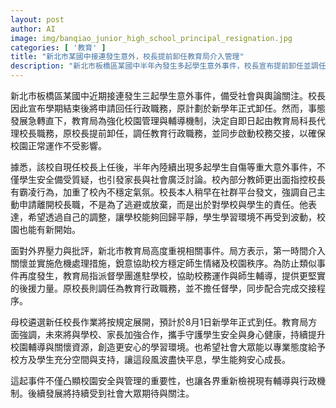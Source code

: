 ```yaml
---
layout: post
author: AI
image: img/banqiao_junior_high_school_principal_resignation.jpg
categories: [ '教育' ]
title: "新北市某國中接連發生意外，校長提前卸任教育局介入管理"
description: "新北市板橋區某國中半年內發生多起學生意外事件，校長宣布提前卸任並調任行政職，教育局即刻派科長代理校長職務、啟動校務交接，並進駐督學團加強師生輔導與校園管理，後續校長遴選作業將於新學年展開，校方與教育局強調將持續提升校園安全與支持資源，以穩定師生情緒和學習環境。"
---
```

新北市板橋區某國中近期接連發生三起學生意外事件，備受社會與輿論關注。校長因此宣布學期結束後將申請回任行政職務，原計劃於新學年正式卸任。然而，事態發展急轉直下，教育局為強化校園管理與輔導機制，決定自即日起由教育局科長代理校長職務，原校長提前卸任，調任教育行政職務，並同步啟動校務交接，以確保校園正常運作不受影響。

據悉，該校自現任校長上任後，半年內陸續出現多起學生自傷等重大意外事件，不僅學生安全備受質疑，也引發家長與社會廣泛討論。校內部分教師更出面指控校長有霸凌行為，加重了校內不穩定氣氛。校長本人稍早在社群平台發文，強調自己主動申請離開校長職，不是為了逃避或放棄，而是出於對學校與學生的責任。他表達，希望透過自己的調整，讓學校能夠回歸平靜，學生學習環境不再受到波動，校園也能有新開始。

面對外界壓力與批評，新北市教育局高度重視相關事件。局方表示，第一時間介入關懷並實施危機處理措施，銳意協助校方穩定師生情緒及校園秩序。為防止類似事件再度發生，教育局指派督學團進駐學校，協助校務運作與師生輔導，提供更堅實的後援力量。原校長則調任為教育行政職務，並不擔任督學，同步配合完成交接程序。

母校遴選新任校長作業將按規定展開，預計於8月1日新學年正式到任。教育局方面強調，未來將與學校、家長加強合作，攜手守護學生安全與身心健康，持續提升校園輔導與關懷資源，創造更安心的學習環境。也希望社會大眾能以專業態度給予校方及學生充分空間與支持，讓這段風波盡快平息，學生能夠安心成長。

這起事件不僅凸顯校園安全與管理的重要性，也讓各界重新檢視現有輔導與行政機制。後續發展將持續受到社會大眾期待與關注。